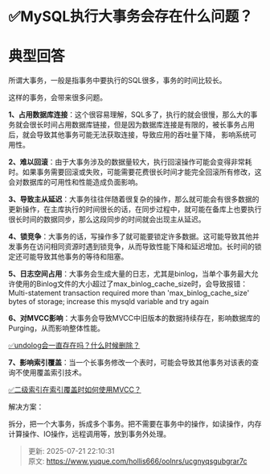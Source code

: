 # ✅MySQL执行大事务会存在什么问题？

# 典型回答


所谓大事务，一般是指事务中要执行的SQL很多，事务的时间比较长。



这样的事务，会带来很多问题。



**1、占用数据库连接**：这个很容易理解，SQL多了，执行的就会很慢，那么大的事务就会很长时间占用数据库链接，但是因为数据库连接是有限的，被长事务占用后，就会导致其他事务可能无法获取连接，导致应用的吞吐量下降， 影响系统可用性。



**2、难以回滚**：由于大事务涉及的数据量较大，执行回滚操作可能会变得非常耗时。如果事务需要回滚或失败，可能需要花费很长时间才能完全回滚所有修改，这会对数据库的可用性和性能造成负面影响。



**3、导致主从延迟**：大事务往往伴随着很复杂的操作，那么就可能会有很多数据的更新操作，在主库执行的时间很长的话，在同步过程中，就可能在备库上也要执行很长时间的数据同步，那么这段同步的时间就会出现主从延迟。



**4、锁竞争**：大事务的话，写操作多了就可能要锁定许多数据。这可能导致其他并发事务在访问相同资源时遇到锁竞争，从而导致性能下降和延迟增加。长时间的锁定还可能导致其他事务的等待和阻塞。



**5、日志空间占用**：大事务会生成大量的日志，尤其是binlog，当单个事务最大允许使用的Binlog文件的大小超过了max_binlog_cache_size时，会导致报错：Multi-statement transaction required more than 'max_binlog_cache_size' bytes of storage; increase this mysqld variable and try again



**6、对MVCC影响**：大事务会导致MVCC中旧版本的数据持续存在，影响数据库的Purging，从而影响整体性能。



[✅undolog会一直存在吗？什么时候删除？](https://www.yuque.com/hollis666/oolnrs/smuw1dllb29thq3v)



**7、影响索引覆盖**：当一个长事务修改一个表时，可能会导致其他事务对该表的查询不使用覆盖索引技术。



[✅二级索引在索引覆盖时如何使用MVCC？](https://www.yuque.com/hollis666/oolnrs/kcgxd5vsnygpr9r7)



解决方案：



拆分，把一个大事务，拆成多个事务。把不需要在事务中的操作，如读操作，内存计算操作、IO操作，远程调用等，放到事务外处理。



> 更新: 2025-07-21 22:10:31  
> 原文: <https://www.yuque.com/hollis666/oolnrs/ucgnyqsgubgrar7c>